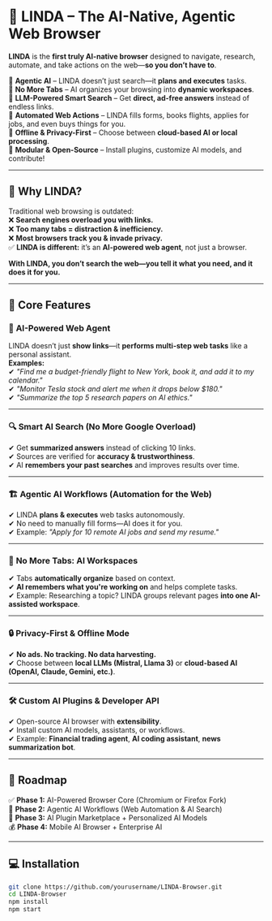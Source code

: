 # 🚀 LINDA – The AI-Native, Agentic Web Browser  

**LINDA** is the **first truly AI-native browser** designed to navigate, research, automate, and take actions on the web—**so you don’t have to**.  

🔹 **Agentic AI** – LINDA doesn’t just search—it **plans and executes** tasks.  
🔹 **No More Tabs** – AI organizes your browsing into **dynamic workspaces**.  
🔹 **LLM-Powered Smart Search** – Get **direct, ad-free answers** instead of endless links.  
🔹 **Automated Web Actions** – LINDA fills forms, books flights, applies for jobs, and even buys things for you.  
🔹 **Offline & Privacy-First** – Choose between **cloud-based AI or local processing**.  
🔹 **Modular & Open-Source** – Install plugins, customize AI models, and contribute!  

---

## 🌟 Why LINDA?
Traditional web browsing is outdated:  
❌ **Search engines overload you with links.**  
❌ **Too many tabs = distraction & inefficiency.**  
❌ **Most browsers track you & invade privacy.**  
✅ **LINDA is different:** it’s an **AI-powered web agent**, not just a browser.  

**With LINDA, you don’t search the web—you tell it what you need, and it does it for you.**  

---

## 🚀 Core Features  

### 🧠 **AI-Powered Web Agent**
LINDA doesn’t just **show links**—it **performs multi-step web tasks** like a personal assistant.  
**Examples:**  
✔ *"Find me a budget-friendly flight to New York, book it, and add it to my calendar."*  
✔ *"Monitor Tesla stock and alert me when it drops below $180."*  
✔ *"Summarize the top 5 research papers on AI ethics."*  

---

### 🔍 **Smart AI Search (No More Google Overload)**
✔ Get **summarized answers** instead of clicking 10 links.  
✔ Sources are verified for **accuracy & trustworthiness**.  
✔ AI **remembers your past searches** and improves results over time.  

---

### 🏗 **Agentic AI Workflows (Automation for the Web)**
✔ LINDA **plans & executes** web tasks autonomously.  
✔ No need to manually fill forms—AI does it for you.  
✔ Example: *"Apply for 10 remote AI jobs and send my resume."*  

---

### 🔄 **No More Tabs: AI Workspaces**
✔ Tabs **automatically organize** based on context.  
✔ **AI remembers what you're working on** and helps complete tasks.  
✔ Example: Researching a topic? LINDA groups relevant pages **into one AI-assisted workspace**.  

---

### 🔒 **Privacy-First & Offline Mode**
✔ **No ads. No tracking. No data harvesting.**  
✔ Choose between **local LLMs (Mistral, Llama 3)** or **cloud-based AI (OpenAI, Claude, Gemini, etc.)**.  

---

### 🛠 **Custom AI Plugins & Developer API**
✔ Open-source AI browser with **extensibility**.  
✔ Install custom AI models, assistants, or workflows.  
✔ Example: **Financial trading agent**, **AI coding assistant**, **news summarization bot**.  

---

## 📌 Roadmap

✅ **Phase 1:** AI-Powered Browser Core (Chromium or Firefox Fork)  
🔄 **Phase 2:** Agentic AI Workflows (Web Automation & AI Search)  
🚀 **Phase 3:** AI Plugin Marketplace + Personalized AI Models  
💰 **Phase 4:** Mobile AI Browser + Enterprise AI  

---

## 💻 Installation

```bash
git clone https://github.com/yourusername/LINDA-Browser.git
cd LINDA-Browser
npm install
npm start
